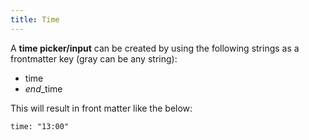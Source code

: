 ```yaml
---
title: Time
---
```

A **time picker/input** can be created by using the following strings as a frontmatter key (gray can be any string):

- time
- *end*_time

This will result in front matter like the below:

    time: "13:00"
